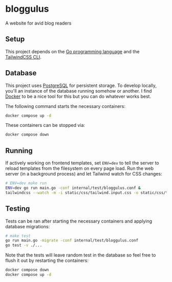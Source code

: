 # bloggulus
A website for avid blog readers


## Setup
This project depends on the [Go programming language](https://golang.org/dl/) and the [TailwindCSS CLI](https://tailwindcss.com/blog/standalone-cli).

## Database
This project uses [PostgreSQL](https://www.postgresql.org/) for persistent storage.
To develop locally, you'll an instance of the database running somehow or another.
I find [Docker](https://www.docker.com/) to be a nice tool for this but you can do whatever works best.

The following command starts the necessary containers:
```bash
docker compose up -d
```

These containers can be stopped via:
```bash
docker compose down
```

## Running
If actively working on frontend templates, set `ENV=dev` to tell the server to reload templates from the filesystem on every page load.
Run the web server (in a background process) and let Tailwind watch for CSS changes:
```bash
# ENV=dev make run
ENV=dev go run main.go -conf internal/test/bloggulus.conf &
tailwindcss --watch -m -i static/css/tailwind.input.css -o static/css/tailwind.min.css
```

## Testing
Tests can be ran after starting the necessary containers and applying database migrations:
```bash
# make test
go run main.go -migrate -conf internal/test/bloggulus.conf
go test -v ./...
```

Note that the tests will leave random test in the database so feel free to flush it out by restarting the containers:
```bash
docker compose down
docker compose up -d
```
